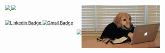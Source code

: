 ##

<div>
  <img align="right" height="140rem" src="giphy.gif">
</div>

<div style="display: inline_block">
  <a href="https://github.com/iagoscm">
  <img height="180em" src="https://github-readme-stats.vercel.app/api?username=iagoscm&count_private=true&show_icons=true&theme=tokyonight&hide_border=true"></img>
  <img height="180em" src="https://github-readme-stats.vercel.app/api/top-langs/?username=iagoscm&layout=compact&langs_count=7&theme=tokyonight&hide_border=true"></img>
</div>

##

![Linkedin Badge](https://img.shields.io/badge/-Iago_Campelo-blue?style=flat-square&logo=Linkedin&logoColor=white&link=https://www.linkedin.com/in/iagow/)
[![Gmail Badge](https://img.shields.io/badge/-Gmail-c14438?style=flat-square&logo=Gmail&logoColor=white&link=mailto:iagomatosousa@gmail.com)](mailto:iagomatosousa@gmail.com)

<div>
  <img align="right" src="https://komarev.com/ghpvc/?username=iagoscm&label=Profile%20views&color=0e75b6&style=flat"/>  
</div>

